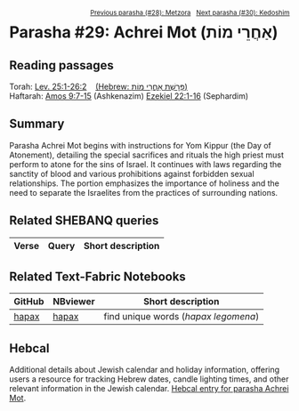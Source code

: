 <span style="float: right;"><sup><a href="../28%20-%20Metzora">Previous parasha (#28): Metzora</a> &nbsp;&nbsp;<a href="../30%20-%20Kedoshim">Next parasha (#30): Kedoshim</a></sup></span>

# Parasha #29: Achrei Mot (אַחֲרֵי מוֹת)

## Reading passages

Torah: [Lev. 25:1-26:2](https://www.stepbible.org/?q=version=NASB2020|reference=Lev.25:1-26:1&options=HNVUG) &nbsp;&nbsp; [(Hebrew: פָּרָשַׁת אַחֲרֵי מוֹת)](https://tikkun.io/#/p/achrei-mot)<br>
Haftarah: 
[Amos 9:7-15](https://www.stepbible.org/?q=version=NASB2020|reference=Amos.9:7-15&options=HNVUG) (Ashkenazim)
[Ezekiel 22:1-16](https://www.stepbible.org/?q=version=NASB2020|reference=Eze.22:1-16&options=HNVUG) (Sephardim)

## Summary

Parasha Achrei Mot begins with instructions for Yom Kippur (the Day of Atonement), detailing the special sacrifices and rituals the high priest must perform to atone for the sins of Israel. It continues with laws regarding the sanctity of blood and various prohibitions against forbidden sexual relationships. The portion emphasizes the importance of holiness and the need to separate the Israelites from the practices of surrounding nations​​.

## Related SHEBANQ queries

Verse | Query | Short description
--- | --- | --- 


## Related Text-Fabric Notebooks

GitHub | NBviewer | Short description
---|---|---
[hapax](hapax.ipynb) | [hapax](https://nbviewer.org/github/tonyjurg/Parashot/blob/main/WeeklyParasha/29%20-%20Achrei%20Mot/hapax.ipynb)| find unique words (*hapax legomena*)

## Hebcal

Additional details about Jewish calendar and holiday information, offering users a resource for tracking Hebrew dates, candle lighting times, and other relevant information in the Jewish calendar. [Hebcal entry for parasha Achrei Mot](https://www.hebcal.com/sedrot/achrei-mot).

